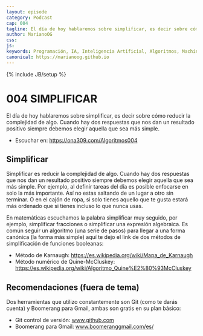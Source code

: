 ```yaml
---
layout: episode
category: Podcast
cap: 004
tagline: El día de hoy hablaremos sobre simplificar, es decir sobre cómo reducir la complejidad de algo. Cuando hay dos respuestas que nos dan un resultado positivo siempre debemos elegir aquella que sea más simple.
author: MarianoOG
css: 
js: 
keywords: Programación, IA, Inteligencia Artificial, Algoritmos, Machine Learning, Ciencia de Datos, Software, marianoog, PodcastAlgoritmos
canonical: https://marianoog.github.io
---
```

{% include JB/setup %}

# 004 SIMPLIFICAR

El día de hoy hablaremos sobre simplificar, es decir sobre cómo reducir la complejidad de algo. Cuando hay dos respuestas que nos dan un resultado positivo siempre debemos elegir aquella que sea más simple.

* Escuchar en: https://ona309.com/Algoritmos004

## Simplificar

Simplificar es reducir la complejidad de algo. Cuando hay dos respuestas que nos dan un resultado positivo siempre debemos elegir aquella que sea más simple. Por ejemplo, al definir tareas del día es posible enfocarse en solo la más importante. Así no estas saltando de un lugar a otro sin terminar. O en el cajón de ropa, si solo tienes aquello que te gusta estará más ordenado que si tienes incluso lo que nunca usas.

En matemáticas escuchamos la palabra simplificar muy seguido, por ejemplo, simplificar fracciones o simplificar una expresión algebraica. Es común seguir un algoritmo (una serie de pasos) para llegar a una forma canónica (la forma más simple) aquí te dejo el link de dos métodos de simplificación de funciones booleanas:
* Método de Karnaugh: https://es.wikipedia.org/wiki/Mapa_de_Karnaugh
* Método numérico de Quine-McCluskey: https://es.wikipedia.org/wiki/Algoritmo_Quine%E2%80%93McCluskey

## Recomendaciones (fuera de tema)

Dos herramientas que utilizo constantemente son Git (como te darás cuenta) y Boomerang para Gmail, ambas son gratis en su plan básico:
* Git control de versión: www.github.com
* Boomerang para Gmail: www.boomeranggmail.com/es/
